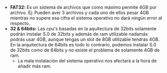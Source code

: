 * **FAT32:** Es un sistema de archivos que como máximo permite 4GB por archivo. Ej: Pueden aver 3 archivos y cada uno de ellos pesar 4GB mientras no supere esa cifra el sistema operativo no dará ningún error al respecto.  
* **32 & 64bits:** Las cpu's basadas en la aquitectura de 32bits solamente podrán instalar S.0 de 32bits y además de ram utilizable nadamás podrás usar 4GB, aunque tengas un slot de 8GB utilizable tendrás 4GB. En la arquitectura de 64bits es todo lo contrario, podemos instalar S.0 de 32bits como de 64bits y no existe el problema de solamente 4GB de ram.  
  * La mala instalación del sistema operativo nos afectará a la hora de añadir más ram.
